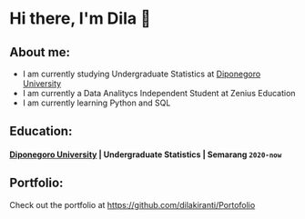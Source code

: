 # Hi there, I'm Dila 👋
## About me:
- I am currently studying Undergraduate Statistics at [Diponegoro University](https://www.undip.ac.id)
- I am currently a Data Analitycs Independent Student at Zenius Education  
- I am currently learning Python and SQL

## Education:
#### [Diponegoro University](https://www.undip.ac.id) | Undergraduate Statistics | Semarang `2020-now`

## Portfolio:
Check out the portfolio at https://github.com/dilakiranti/Portofolio

[webdev]: https://github.com/dilakiranti/Portofolio
